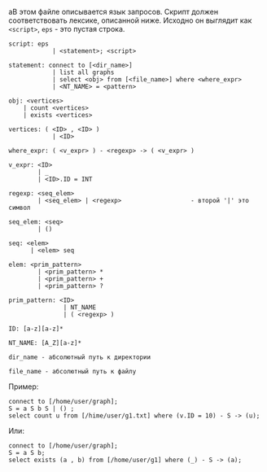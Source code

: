 aВ этом файле описывается язык запросов.
Скрипт должен соответствовать лексике, описанной ниже. Исходно он выглядит как 
````<script>````, ```eps``` - это пустая строка.
```
script: eps
            | <statement>; <script>

statement: connect to [<dir_name>]
            | list all graphs
            | select <obj> from [<file_name>] where <where_expr>
            | <NT_NAME> = <pattern>

obj: <vertices>
    | count <vertices>
    | exists <vertices>

vertices: ( <ID> , <ID> )
            | <ID>

where_expr: ( <v_expr> ) - <regexp> -> ( <v_expr> )

v_expr: <ID>
        | _ 
        | <ID>.ID = INT

regexp: <seq_elem>
        | <seq_elem> | <regexp>                   - второй '|' это символ

seq_elem: <seq>
        | ()

seq: <elem>
      | <elem> seq

elem: <prim_pattern>
        | <prim_pattern> *
        | <prim_pattern> +
        | <prim_pattern> ?

prim_pattern: <ID>
               | NT_NAME
               | ( <regexp> )

ID: [a-z][a-z]*

NT_NAME: [A_Z][a-z]*

dir_name - абсолютный путь к директории

file_name - абсолютный путь к файлу
``` 

Пример:
```
connect to [/home/user/graph];
S = a S b S | () ;
select count u from [/hime/user/g1.txt] where (v.ID = 10) - S -> (u);
```
Или:
```
connect to [/home/user/graph];
S = a S b;
select exists (a , b) from [/home/user/g1] where (_) - S -> (a);
```
